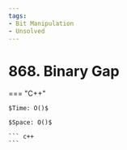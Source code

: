 ```yaml
---
tags:
- Bit Manipulation
- Unsolved
---
```



# 868. Binary Gap

=== "C++"

    $Time: O()$

    $Space: O()$

    ``` c++
    ```